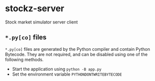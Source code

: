 # stockz-server
Stock market simulator server client

## `*.py[co]` files
`*.py[co]` files are generated by the Python compiler and contain Python Bytecode. They are not required, and can be disabled using one of the following methods.

- Start the application using `python -B app.py`
- Set the environment variable `PYTHONDONTWRITEBYTECODE`
